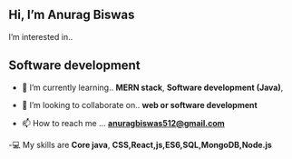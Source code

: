 <h2> Hi, I’m Anurag Biswas</h2>
 I’m interested in..
     <b><h2>Software development</h2></b>

- 🌱 I’m currently learning..
    <b> MERN stack</b>,
    <b> Software development (Java)</b>,
     

- 💞️ I’m looking to collaborate on..
      <b>web or software development</b>

- 📫 How to reach me ...
    <b>anuragbiswas512@gmail.com</b>

-💻 My skills are
    <b>Core java</b>,
    <b>CSS,React,js,ES6,SQL,MongoDB,Node.js</b>

<!---
AnuragBiswas1389/AnuragBiswas1389 is a ✨ special ✨ repository because its `README.md` (this file) appears on your GitHub profile.
You can click the Preview link to take a look at your changes.
--->
